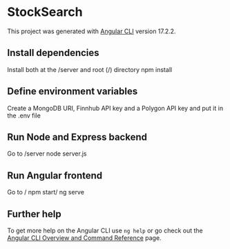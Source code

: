 # StockSearch

This project was generated with [Angular CLI](https://github.com/angular/angular-cli) version 17.2.2.

## Install dependencies
Install both at the /server and root (/) directory
npm install

## Define environment variables
Create a MongoDB URI, Finnhub API key and a Polygon API key and put it in the .env file

## Run Node and Express backend
Go to /server
node server.js

## Run Angular frontend
Go to /
npm start/ ng serve

## Further help
To get more help on the Angular CLI use `ng help` or go check out the [Angular CLI Overview and Command Reference](https://angular.io/cli) page.
